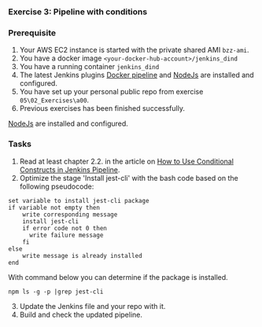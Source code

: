 ### Exercise 3: Pipeline with conditions
###  Prerequisite
1. Your AWS EC2 instance is started with the private shared
AMI ```bzz-ami```.
1. You have a docker image ```<your-docker-hub-account>/jenkins_dind```
2. You have a running container ```jenkins_dind```
3. The latest Jenkins plugins [Docker pipeline](https://plugins.jenkins.io/docker-workflow/) and
   [NodeJs](https://plugins.jenkins.io/nodejs/) are installed and configured.
4. You have set up your personal public repo from exercise ```05\02_Exercises\a00```.
5. Previous exercises has been finished successfully.

[NodeJs](https://plugins.jenkins.io/nodejs/) are installed and configured.
### Tasks
1. Read at least chapter 2.2. in the article on [How to Use Conditional Constructs in Jenkins Pipeline](https://www.baeldung.com/linux/jenkins-conditional-constructs).
2. Optimize the stage 'Install jest-cli' with the bash code based on the following pseudocode:
```
set variable to install jest-cli package
if variable not empty then
    write corresponding message 
    install jest-cli
    if error code not 0 then
      write failure message
    fi
else 
    write message is already installed
end
```    
With command below you can determine if the package is installed.
```
npm ls -g -p |grep jest-cli
```
3. Update the Jenkins file and your repo with it.
4. Build and check the updated pipeline.

